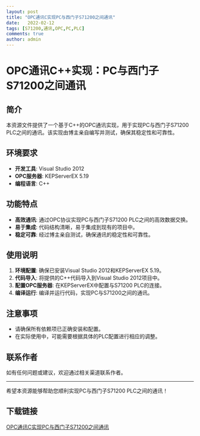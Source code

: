 ```yaml
---
layout: post
title: "OPC通讯C实现PC与西门子S71200之间通讯"
date:   2022-02-12
tags: [S71200,通讯,OPC,PC,PLC]
comments: true
author: admin
---
```

# OPC通讯C++实现：PC与西门子S71200之间通讯

## 简介
本资源文件提供了一个基于C++的OPC通讯实现，用于实现PC与西门子S71200 PLC之间的通讯。该实现由博主亲自编写并测试，确保其稳定性和可靠性。

## 环境要求
- **开发工具**: Visual Studio 2012
- **OPC服务器**: KEPServerEX 5.19
- **编程语言**: C++

## 功能特点
- **高效通讯**: 通过OPC协议实现PC与西门子S71200 PLC之间的高效数据交换。
- **易于集成**: 代码结构清晰，易于集成到现有的项目中。
- **稳定可靠**: 经过博主亲自测试，确保通讯的稳定性和可靠性。

## 使用说明
1. **环境配置**: 确保已安装Visual Studio 2012和KEPServerEX 5.19。
2. **代码导入**: 将提供的C++代码导入到Visual Studio 2012项目中。
3. **配置OPC服务器**: 在KEPServerEX中配置与S71200 PLC的连接。
4. **编译运行**: 编译并运行代码，实现PC与S71200之间的通讯。

## 注意事项
- 请确保所有依赖项已正确安装和配置。
- 在实际使用中，可能需要根据具体的PLC配置进行相应的调整。

## 联系作者
如有任何问题或建议，欢迎通过相关渠道联系作者。

---
希望本资源能够帮助您顺利实现PC与西门子S71200 PLC之间的通讯！

## 下载链接

[OPC通讯C实现PC与西门子S71200之间通讯](https://pan.quark.cn/s/832aa7ea6fb0)